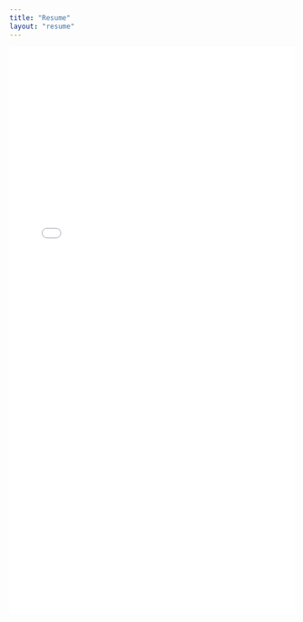 ```yaml
---
title: "Resume"
layout: "resume"
---
```


<iframe src="/jack_resume_24.pdf" width="100%" height="1000px" style="border: none;"></iframe>
